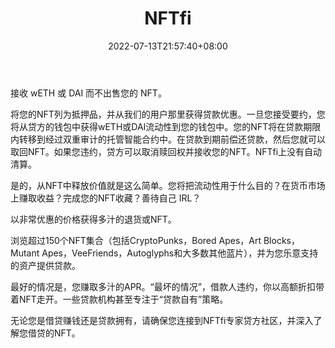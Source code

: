 ﻿---
weight: 
title: "NFTfi"
description: "NFTfi - Borrow amp; lend on the leading NFT?liquidity protocol"
date: 2022-07-13T21:57:40+08:00
lastmod: 2022-07-13T16:45:40+08:00
draft: false
authors: ["june"]
featuredImage: "487.jpg"
link: "https://www.nftfi.com/"
tags: ["NFTfi","数字收藏品"]
categories: ["navigation"]
navigation: ["数字收藏品"]
lightgallery: true
toc: true
pinned: false
recommend: false
recommend1: false
---
接收 wETH 或 DAI 而不出售您的 NFT。

将您的NFT列为抵押品，并从我们的用户那里获得贷款优惠。一旦您接受要约，您将从贷方的钱包中获得wETH或DAI流动性到您的钱包中。您的NFT将在贷款期限内转移到经过双重审计的托管智能合约中。在贷款到期前偿还贷款，然后您就可以取回NFT。如果您违约，贷方可以取消赎回权并接收您的NFT。NFTfi上没有自动清算。

是的，从NFT中释放价值就是这么简单。您将把流动性用于什么目的？在货币市场上赚取收益？完成您的NFT收藏？善待自己 IRL？

以非常优惠的价格获得多汁的退货或NFT。

浏览超过150个NFT集合（包括CryptoPunks，Bored Apes，Art Blocks，Mutant Apes，VeeFriends，Autoglyphs和大多数其他蓝片），并为您乐意支持的资产提供贷款。

最好的情况是，您赚取多汁的APR。“最坏的情况”，借款人违约，你以高额折扣带着NFT走开。一些贷款机构甚至专注于“贷款自有”策略。

无论您是借贷赚钱还是贷款拥有，请确保您连接到NFTfi专家贷方社区，并深入了解您借贷的NFT。
